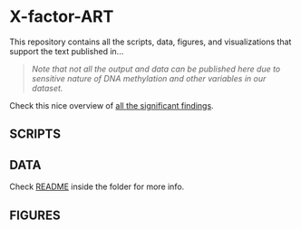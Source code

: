 # X-factor-ART

This repository contains all the scripts, data, figures, and visualizations
that support the text published in...

> _Note that not all the output and data can be published here due to sensitive_
> _nature of DNA methylation and other variables in our dataset._

Check this nice overview of [all the significant findings](nice_table_signif_results_all.html).

## SCRIPTS

## DATA

Check [README](DATA/README.md) inside the folder for more info.

## FIGURES

